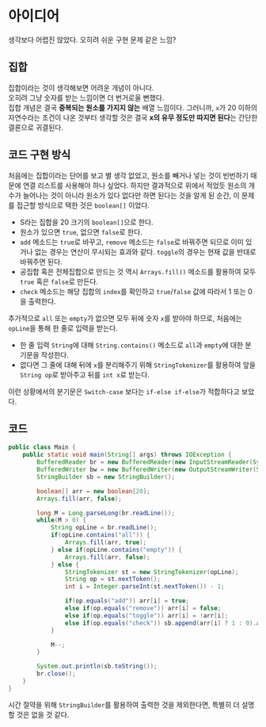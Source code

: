 # 아이디어
생각보다 어렵진 않았다. 오히려 쉬운 구현 문제 같은 느낌?

## 집합
집합이라는 것이 생각해보면 어려운 개념이 아니다.   
오히려 그냥 숫자를 받는 느낌이면 더 번거로울 뻔했다.   
집합 개념은 결국 **중복되는 원소를 가지지 않는** 배열 느낌이다.
그러니까, `x`가 20 이하의 자연수라는 조건이 나온 것부터 생각할 것은 결국 **x의 유무 정도만 따지면 된다**&ZeroWidthSpace;는 간단한 결론으로 귀결된다.

## 코드 구현 방식
처음에는 집합이라는 단어를 보고 별 생각 없었고, 원소를 빼거나 넣는 것이 빈번하기 때문에 연결 리스트를 사용해야 하나 싶었다. 하지만 결과적으로 위에서 적었듯 원소의 개수가 늘어나는 것이 아니라 원소가 있다 없다만 하면 된다는 것을 알게 된 순간, 이 문제를 접근할 방식으로 택한 것은 `boolean[]` 이었다.

- S라는 집합을 20 크기의 `boolean[]`으로 한다.
- 원소가 있으면 `true`, 없으면 `false`로 한다.
- `add` 메소드는 `true`로 바꾸고, `remove` 메소드는 `false`로 바꿔주면 되므로 이미 있거나 없는 경우는 연산이 무시되는 효과와 같다. `toggle`의 경우는 현재 값을 반대로 바꿔주면 된다.
- 공집합 혹은 전체집합으로 만드는 것 역시 `Arrays.fill()` 메소드를 활용하여 모두 `true` 혹은 `false`로 만든다.
- `check` 메소드는 해당 집합의 `index`를 확인하고 `true`/`false` 값에 따라서 1 또는 0을 출력한다.

추가적으로 `all` 또는 `empty`가 없으면 모두 뒤에 숫자 `x`를 받아야 하므로, 처음에는 `opLine`을 통해 한 줄로 입력을 받는다.
- 한 줄 입력 `String`에 대해 `String.contains()` 메소드로 `all`과 `empty`에 대한 분기문을 작성한다.
- 없다면 그 줄에 대해 뒤에 `x`를 분리해주기 위해 `StringTokenizer`를 활용하여 앞을 `String op`로 받아주고 뒤를 `int x`로 받는다.

이런 상황에서의 분기문은 `Switch-case` 보다는 `if-else if-else`가 적합하다고 보았다.

## 코드
```JAVA
public class Main {
    public static void main(String[] args) throws IOException {
        BufferedReader br = new BufferedReader(new InputStreamReader(System.in));
        BufferedWriter bw = new BufferedWriter(new OutputStreamWriter(System.out));
        StringBuilder sb = new StringBuilder();

        boolean[] arr = new boolean[20];
        Arrays.fill(arr, false);

        long M = Long.parseLong(br.readLine());
        while(M > 0) {
            String opLine = br.readLine();
            if(opLine.contains("all")) {
                Arrays.fill(arr, true);
            } else if(opLine.contains("empty")) {
                Arrays.fill(arr, false);
            } else {
                StringTokenizer st = new StringTokenizer(opLine);
                String op = st.nextToken();
                int i = Integer.parseInt(st.nextToken()) - 1;

                if(op.equals("add")) arr[i] = true;
                else if(op.equals("remove")) arr[i] = false;
                else if(op.equals("toggle")) arr[i] = !arr[i];
                else if(op.equals("check")) sb.append(arr[i] ? 1 : 0).append("\n");
            }

            M--;
        }

        System.out.println(sb.toString());
        br.close();
    }
}
```

시간 절약을 위해 `StringBuilder`를 활용하여 출력한 것을 제외한다면, 특별히 더 설명할 것은 없을 것 같다.



